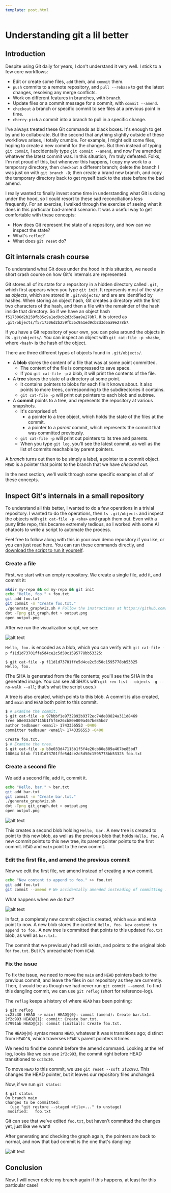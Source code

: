 ```yaml
---
template: post.html
---
```


# Understanding git a lil better

## Introduction

Despite using Git daily for years, I don't understand it very well. I stick to a few core workflows:

- Edit or create some files, `add` them, and `commit` them.
- `push` commits to a remote repository, and `pull --rebase` to get the latest changes, resolving any merge conflicts.
- Work on different features in branches, with `branch`.
- Update files or a commit message for a commit, with `commit --amend`.
- `checkout` a branch or specific commit to see files at a previous point in time.
- `cherry-pick` a commit into a branch to pull in a specific change.

I've always treated these Git commands as black boxes. It's enough to get by and to collaborate. But the second that anything slightly outside of these workflows arises, I totally crumble. For example, I might edit some files, hoping to create a new commit for the changes. But then instead of typing `git commit`, I accidentally type `git commit --amend`, and now I've amended whatever the latest commit was. In this situation, I'm truly defeated. Folks, I'm not proud of this, but whenever this happens, I copy my work to a temporary directory, then `checkout` a different branch; delete the branch I was just on with `git branch -D`; then create a brand new branch, and copy the temporary directory back to get myself back to the state before the bad amend.

I really wanted to finally invest some time in understanding what Git is doing under the hood, so I could resort to these sad reconciliations less frequently. For an exercise, I walked through the exercise of seeing what it does in this particular bad-amend scenario. It was a useful way to get comfortable with these concepts:

- How does Git represent the state of a repository, and how can we inspect the state?
- What's `reflog`?
- What does `git reset` do?

## Git internals crash course

To understand what Git does under the hood in this situation, we need a short crash course on how Git's internals are represented.

Git stores all of its state for a repository in a hidden directory called `.git`, which first appears when you type `git init`. It represents most of the state as _objects_, which are stored in `.git/objects/` and are are identified by hashes. When storing an object hash, Git creates a directory with the first two characters of the hash, and then a file with the remainder of the hash inside that directory. So if we have an object hash `f517306d2b259fb35c9a1ed9cb2d3d6aa9e278b7`, it is stored as `.git/objects/f5/17306d2b259fb35c9a1ed9cb2d3d6aa9e278b7`.

If you have a Git repository of your own, you can poke around the objects in its `.git/objects/`. You can inspect an object with `git cat-file -p <hash>`, where `<hash>` is the hash of the object.

There are three different types of objects found in `.git/objects/`.

- A **blob** stores the content of a file that was at some point committed.
  - The content of the file is compressed to save space.
  - If you `git cat-file -p` a blob, it will print the contents of the file.
- A **tree** stores the state of a directory at some point.
  - It contains pointers to blobs for each file it knows about. It also points to more trees, corresponding to the subdirectories it contains.
  - `git cat-file -p` will print out pointers to each blob and subtree.
- A **commit** points to a tree, and represents the repository at various snapshots.
  - It's comprised of:
    - a pointer to a tree object, which holds the state of the files at the commit.
    - a pointer to a _parent_ commit, which represents the commit that was committed previously.
  - `git cat-file -p` will print out pointers to its tree and parents.
  - When you type `git log`, you'll see the latest commit, as well as the list of commits reachable by parent pointers.

A _branch_ turns out then to be simply a label, a pointer to a commit object. `HEAD` is a pointer that points to the branch that we have _checked out_.

In the next section, we'll walk through some specific examples of all of these concepts.

## Inspect Git's internals in a small repository

To understand all this better, I wanted to do a few operations in a trivial repository. I wanted to do the operations, then `ls .git/objects` and inspect the objects with `git cat-file -p <sha>` and graph them out. Even with a puny little repo, this became extremely tedious, so I worked with some AI chatbots to write a script to automate the process.

Feel free to follow along with this in your own demo repository if you like, or you can just read here. You can run these commands directly, and [download the script to run it yourself](https://github.com/tedbauer/git-objects-graphviz).

### Create a file

First, we start with an empty repository. We create a single file, add it, and commit it:

```sh
mkdir my-repo && cd my-repo && git init
echo "Hello, foo." > foo.txt
git add foo.txt
git commit -m "Create foo.txt."
./generate_graphviz.sh # Follow the instructions at https://github.com/tedbauer/git-objects-graphviz so this is possible!
dot -Tpng git_graph.dot > output.png
open output.png
```

After we run the visualization script, we see:

<div class="zoomable">

![alt text](../images/git2.png "Graph of git object database after creating a single file in an empty repository")

</div>

`Hello, foo.` is encoded as a blob, which you can verify with `git cat-file -p f11d1d73701ffe5d4ce2c5d50c1595778bb53325`:

```
$ git cat-file -p f11d1d73701ffe5d4ce2c5d50c1595778bb53325
Hello, foo.
```

(The SHA is generated from the file contents; you'll see the SHA in the generated image. You can see all SHA's with `git rev-list --objects -g --no-walk --all`; that's what the script uses.)

A tree is also created, which points to this blob. A commit is also created, and `main` and `HEAD` both point to this commit.

```sh
$ # Examine the commit.
$ git cat-file -p 97bbbf1e9732892b9372ec74de09824a311d8469
tree b8e033d47115b1f5f4e26cb80e809a467be85bd7
author tedbauer <email> 1743356553 -0400
committer tedbauer <email> 1743356553 -0400

Create foo.txt.
$ # Examine the tree.
$ git cat-file -p b8e033d47115b1f5f4e26cb80e809a467be85bd7
100644 blob f11d1d73701ffe5d4ce2c5d50c1595778bb53325 foo.txt
```

### Create a second file

We add a second file, add it, commit it.

```sh
echo "Hello, bar." > bar.txt
git add bar.txt
git commit -m "Create bar.txt."
./generate_graphviz.sh
dot -Tpng git_graph.dot > output.png
open output.png
```

<div class="zoomable">

![alt text](../images/git3.png "Graph of git object database after creating a second file in the repository")

</div>

This creates a second blob holding `Hello, bar.` A new tree is created to point to this new blob, as well as the previous blob that holds `Hello, foo.` A new commit points to this new tree, its parent pointer points to the first commit. `HEAD` and `main` point to the new commit.

### Edit the first file, and amend the previous commit

Now we edit the first file, we amend instead of creating a new commit.

```sh
echo "New content to append to foo." >> foo.txt
git add foo.txt
git commit --amend # We accidentally amended insteading of committing :(
```

 What happens when we do that?

<div class="zoomable">

![alt text](../images/git4.png "Graph of git object database after accidentally editing and amending")

</div>

In fact, a completely new commit object is created, which `main` and `HEAD` point to now. A new blob stores the content `Hello, foo. New content to append to foo.` A new tree is committed that points to this updated `foo.txt` blob, as well as `bar.txt.`

The commit that we previously had still exists, and points to the original blob for `foo.txt`. But it's unreachable from `HEAD`.

### Fix the issue

To fix the issue, we need to move the `main` and `HEAD` pointers back to the previous commit, and leave the files in our repository as they are currently. Then, it would be as though we had never run `git commit --amend`. To find this dangling commit, we can use `git reflog` (short for reference-log).

The `reflog` keeps a history of where `HEAD` has been pointing:

```
$ git reflog
cc23c30 (HEAD -> main) HEAD@{0}: commit (amend): Create bar.txt.
2f2c993 HEAD@{1}: commit: Create bar.txt.
47991ab HEAD@{2}: commit (initial): Create foo.txt.
```

The `HEAD@{N}` syntax means `HEAD`, whatever it was `N` transitions ago; distinct from `HEAD^N`, which traverses `HEAD`'s parent pointers `N` times.

We need to find the commit before the amend command. Looking at the ref log, looks like we can use `2f2c993`, the commit right before HEAD transitioned to `cc23c30`.

To move `HEAD` to this commit, we use `git reset --soft 2f2c993`. This changes the HEAD pointer, but it leaves our repository files unchanged.

Now, if we run `git status`:

```
$ git status
On branch main
Changes to be committed:
  (use "git restore --staged <file>..." to unstage)
 modified:   foo.txt
```

Git can see that we've edited `foo.txt`, but haven't committed the changes yet, just like we want!

After generating and checking the graph again, the pointers are back to normal, and now that bad commit is the one that's dangling:

<div class="zoomable">

![alt text](../images/git5.png "Graph of git object database after accidentally editng and amending")

</div>

## Conclusion

Now, I will never delete my branch again if this happens, at least for this particular case!

